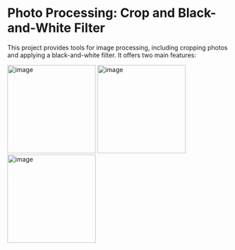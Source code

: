 


# Photo Processing: Crop and Black-and-White Filter

This project provides tools for image processing, including cropping photos and applying a black-and-white filter. It offers two main features:

<img width="200" alt="image" src="https://github.com/user-attachments/assets/25f6205d-7de9-4b5d-b97a-1d0b82992450"> <img width="200" alt="image" src="https://github.com/user-attachments/assets/192eec0e-d702-456e-94e5-4c9a38e2d376"> <img width="200" alt="image" src="https://github.com/user-attachments/assets/3fdd6489-b333-4d64-acf0-66393b05ff1f">

